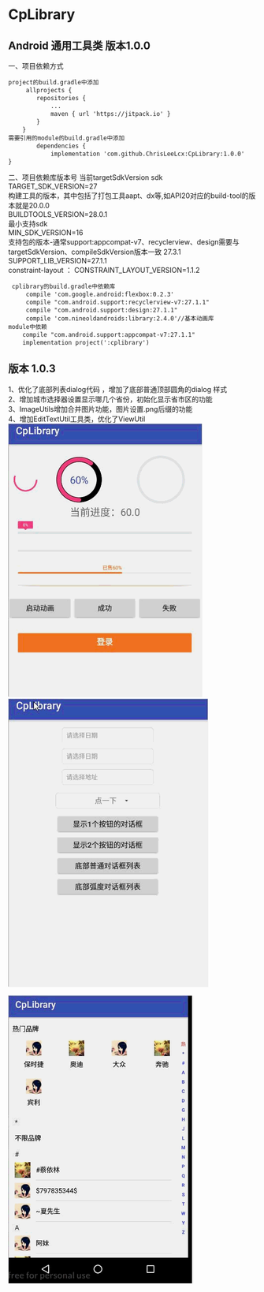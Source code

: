 # CpLibrary
## Android 通用工具类 版本1.0.0  
一、项目依赖方式  
 
 	project的build.gradle中添加
         allprojects {
            repositories {
                ...
                maven { url 'https://jitpack.io' }
            }
        }
    需要引用的module的build.gradle中添加
            dependencies {
                implementation 'com.github.ChrisLeeLcx:CpLibrary:1.0.0'
	}
 

二、项目依赖库版本号
    当前targetSdkVersion sdk  
    TARGET_SDK_VERSION=27  
     构建工具的版本，其中包括了打包工具aapt、dx等,如API20对应的build-tool的版本就是20.0.0  
    BUILDTOOLS_VERSION=28.0.1  
      最小支持sdk   
    MIN_SDK_VERSION=16  
     支持包的版本-通常support:appcompat-v7、recyclerview、design需要与targetSdkVersion、compileSdkVersion版本一致 27.3.1  
    SUPPORT_LIB_VERSION=27.1.1  
   constraint-layout ：  CONSTRAINT_LAYOUT_VERSION=1.1.2

     cplibrary的build.gradle中依赖库
         compile 'com.google.android:flexbox:0.2.3'
         compile "com.android.support:recyclerview-v7:27.1.1"
         compile "com.android.support:design:27.1.1"
         compile 'com.nineoldandroids:library:2.4.0'//基本动画库
    module中依赖
        compile "com.android.support:appcompat-v7:27.1.1"
        implementation project(':cplibrary')

## 版本 1.0.3  
1、优化了底部列表dialog代码 ，增加了底部普通顶部圆角的dialog 样式  
2、增加城市选择器设置显示哪几个省份，初始化显示省市区的功能  
3、ImageUtils增加合并图片功能，图片设置.png后缀的功能  
4、增加EditTextUtil工具类，优化了ViewUtil    
![进度条和loading](screenshot/进度条loading.gif)
![dialog](screenshot/dialog.gif)	

![品牌列表](screenshot/品牌列表.gif)
